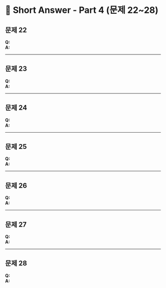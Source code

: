 # 📘 Short Answer - Part 4 (문제 22~28)

## 문제 22  
**Q:**  
**A:**  

---

## 문제 23  
**Q:**  
**A:**  

---

## 문제 24  
**Q:**  
**A:**  

---

## 문제 25  
**Q:**  
**A:**  

---

## 문제 26  
**Q:**  
**A:**  

---

## 문제 27  
**Q:**  
**A:**  

---

## 문제 28  
**Q:**  
**A:**  
